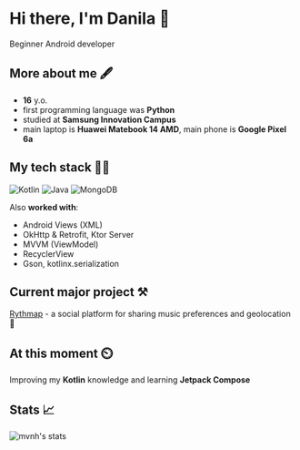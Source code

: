 # Hi there, I'm Danila 👋
Beginner Android developer

## More about me 🖋️
- **16** y.o.
- first programming language was **Python**
- studied at **Samsung Innovation Campus**
- main laptop is **Huawei Matebook 14 AMD**, main phone is **Google Pixel 6a**

## My tech stack 👨‍💻
![Kotlin](https://img.shields.io/badge/kotlin-%237F52FF.svg?style=for-the-badge&logo=kotlin&logoColor=white) ![Java](https://img.shields.io/badge/java-%23ED8B00.svg?style=for-the-badge&logo=openjdk&logoColor=white) ![MongoDB](https://img.shields.io/badge/MongoDB-%234ea94b.svg?style=for-the-badge&logo=mongodb&logoColor=white)

Also **worked with**:
- Android Views (XML)
- OkHttp & Retrofit, Ktor Server
- MVVM (ViewModel)
- RecyclerView
- Gson, kotlinx.serialization

## Current major project ⚒️
[Rythmap](https://github.com/Rythmap) - a social platform for sharing music preferences and geolocation 📍

## At this moment ⏲️
Improving my **Kotlin** knowledge and learning **Jetpack Compose**

## Stats 📈
![mvnh's stats](https://github-readme-stats.vercel.app/api?username=mvnh&show_icons=true&theme=transparent&title_color=CABEFF&icon_color=CABEFF&text_color=FFDDB3)
